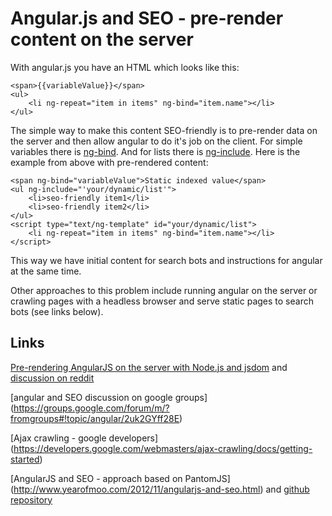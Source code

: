 Angular.js and SEO - pre-render content on the server
============================================

With angular.js you have an HTML which looks like this:

    <span>{{variableValue}}</span>
    <ul>
        <li ng-repeat="item in items" ng-bind="item.name"></li>
    </ul>

The simple way to make this content SEO-friendly is to pre-render data on the server and
then allow angular to do it's job on the client.
For simple variables there is [ng-bind](http://docs.angularjs.org/api/ng.directive:ngBind).
And for lists there is [ng-include](http://docs.angularjs.org/api/ng.directive:ngInclude).
Here is the example from above with pre-rendered content:

    <span ng-bind="variableValue">Static indexed value</span>
    <ul ng-include="'your/dynamic/list'">
        <li>seo-friendly item1</li>
        <li>seo-friendly item2</li>
    </ul>
    <script type="text/ng-template" id="your/dynamic/list">
        <li ng-repeat="item in items" ng-bind="item.name"></li>
    </script>

This way we have initial content for search bots and instructions for angular at the same time.

Other approaches to this problem include running angular on the server or crawling pages with a headless browser and
serve static pages to search bots (see links below).

Links
--------------------------------------------
[Pre-rendering AngularJS on the server with Node.js and jsdom](https://github.com/ithkuil/angular-on-server) and [discussion on reddit](http://www.reddit.com/r/javascript/comments/1a3fdj/prerendering_angularjs_on_the_server_with_nodejs/)

[angular and SEO discussion on google groups] (https://groups.google.com/forum/m/?fromgroups#!topic/angular/2uk2GYff28E)

[Ajax crawling - google developers] (https://developers.google.com/webmasters/ajax-crawling/docs/getting-started)

[AngularJS and SEO - approach based on PantomJS] (http://www.yearofmoo.com/2012/11/angularjs-and-seo.html) and [github repository](https://github.com/steeve/angular-seo)
